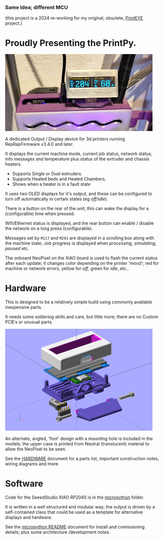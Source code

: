 ### Same Idea; different MCU
(this project is a 2024 re-working for my original, obsolete,  [PrintEYE](https://github.com/easytarget/PrintEye) project.)

# Proudly Presenting the PrintPy.

[![PrintXIAO in action](Docs/PrintXIAO-v0.99-thumb.jpg)](Docs/PrintXIAO-v0.99.jpg)

A dedicated Output / Display device for 3d printers running RepRapFirmware v3.4.0 and later.

It displays the current machine mode, current job status, network status, info messages and temperature plus status of the extruder and chassis heaters.
* Supports Single or Dual extruders.
* Supports Heated beds and Heated Chambers.
* Shows when a heater is in a fault state

It uses two OLED displays for it's output, and these can be configured to turn off automatically in certain states (eg *off*/*idle*).

There is a button on the rear of the unit; this can wake the display for a (configurable) time when pressed.

Wifi/Ethernet status is displayed, and the rear button can enable / disable the network on a long press (configurable).

Messages set by `M117` and `M291` are displayed in a scrolling box along with the machine state; Job progress is displayed when *processing*, *simulating*, *paused* etc.

The onboard NeoPixel on the XiAO board is used to flash the current status after each update; it changes color depending on the printer 'mood'; red for machine or network errors, yellow for *off*, green for *idle*, etc..

# Hardware
This is designed to be a relatively simple build using commonly available inexpensive parts.

It needs some soldering skills and care, but little more; there are no Custom PCB's or unusual parts.

[![Case Render](Case/exploded-thumb.png)](Case/exploded.png)

An alternate, angled, 'foot' design with a mounting hole is included in the models; the upper case is printed from Neutral (translucent) material to allow the NeoPixel to be seen.

See the [HARDWARE](HARDWARE.md) document for a parts list, important construction notes, wiring diagrams and more.

# Software
Code for the SeeedStudio XIAO RP2040 is in the [micropython](micropython) folder.

It is written in a well structured and modular way; the output is driven by a self-contained class that could be used as a template for alternative displays and hardware.

See the [micropython README](micropython/README.md) document for install and comissioning details; plus some architecture /development notes.
